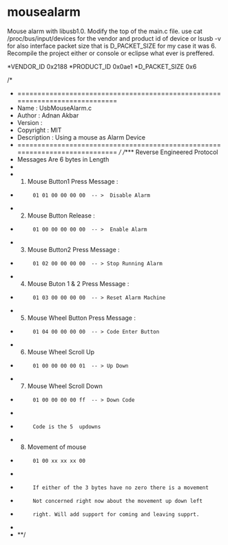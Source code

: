mousealarm
==========

Mouse alarm with libusb1.0. Modify the top of the main.c file. 
use cat /proc/bus/input/devices for the vendor and product id of device or 
lsusb -v for also interface packet size that is D_PACKET_SIZE for my case it was 6.
Recompile the project either or console or eclipse what ever is preffered. 


 *VENDOR_ID 0x2188
 *PRODUCT_ID 0x0ae1
 *D_PACKET_SIZE 0x6


/*
 * ============================================================================
 * Name        : UsbMouseAlarm.c
 * Author      : Adnan Akbar
 * Version     :
 * Copyright   : MIT
 * Description : Using a mouse as Alarm Device
 * ============================================================================
 */
/**** Reverse Engineered Protocol
 *    Messages Are 6 bytes in Length
 *
 *    1) Mouse Button1 Press Message :
 *    		01 01 00 00 00 00  -- >  Disable Alarm
 *    2) Mouse  Button Release :
 *    		01 00 00 00 00 00  -- >  Enable Alarm
 *    3) Mouse Button2 Press Message :
 *    		01 02 00 00 00 00  -- > Stop Running Alarm
 *    4) Mouse Buton 1 & 2 Press Message :
 *    		01 03 00 00 00 00  -- > Reset Alarm Machine
 * 	  5) Mouse Wheel Button Press Message :
 * 			01 04 00 00 00 00  -- > Code Enter Button
 * 	  6) Mouse Wheel Scroll Up
 *			01 00 00 00 00 01  -- > Up Down
 *	  7) Mouse Wheel Scroll Down
 *	  		01 00 00 00 00 ff  -- > Down Code
 *
 *			Code is the 5  updowns
 *	  8) Movement of mouse
 *	  		01 00 xx xx xx 00
 *
 *	  		If either of the 3 bytes have no zero there is a movement
 *	  		Not concerned right now about the movement up down left
 *	  		right. Will add support for coming and leaving supprt.
 *
 * **/

